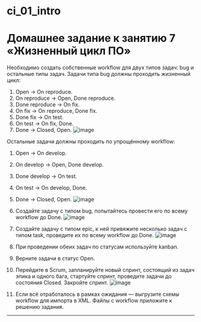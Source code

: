 # ci_01_intro
# Домашнее задание к занятию 7 «Жизненный цикл ПО»

Необходимо создать собственные workflow для двух типов задач: bug и остальные типы задач. Задачи типа bug должны проходить жизненный цикл:

1. Open -> On reproduce.
2. On reproduce -> Open, Done reproduce.
3. Done reproduce -> On fix.
4. On fix -> On reproduce, Done fix.
5. Done fix -> On test.
6. On test -> On fix, Done.
7. Done -> Closed, Open.
![image](https://user-images.githubusercontent.com/108946489/224374440-176cafd8-0cc9-458c-a65c-015cbc395916.png)

Остальные задачи должны проходить по упрощённому workflow:
1. Open -> On develop.
2. On develop -> Open, Done develop.
3. Done develop -> On test.
4. On test -> On develop, Done.
5. Done -> Closed, Open.
![image](https://user-images.githubusercontent.com/108946489/224374712-d4f7ad22-f440-4b57-af37-ebb68c8cee02.png)


1. Создайте задачу с типом bug, попытайтесь провести его по всему workflow до Done. 
![image](https://user-images.githubusercontent.com/108946489/224373561-e98341cd-bbb4-4a67-912c-2b6a37cb87fe.png)

2. Создайте задачу с типом epic, к ней привяжите несколько задач с типом task, проведите их по всему workflow до Done. 
![image](https://user-images.githubusercontent.com/108946489/224373659-9e682cf5-3e38-46fa-9c34-2ca3bd166d82.png)

3. При проведении обеих задач по статусам используйте kanban. 
4. Верните задачи в статус Open.
5. Перейдите в Scrum, запланируйте новый спринт, состоящий из задач эпика и одного бага, стартуйте спринт, проведите задачи до состояния Closed. Закройте спринт.
![image](https://user-images.githubusercontent.com/108946489/224373992-3929b6e0-96e1-40fe-9c03-e5a00b949d17.png)

6. Если всё отработалось в рамках ожидания — выгрузите схемы workflow для импорта в XML. Файлы с workflow приложите к решению задания.


---
